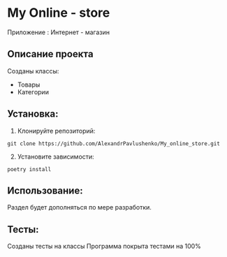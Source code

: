 # My Online - store

Приложение : Интернет - магазин

## Описание проекта

Созданы классы:
* Товары
* Категории

## Установка:

1. Клонируйте репозиторий:
```
git clone https://github.com/AlexandrPavlushenko/My_online_store.git
```
2. Установите зависимости:
```
poetry install
```
## Использование:

Раздел будет дополняться по мере разработки.

## Тесты:
Созданы тесты на классы
Программа покрыта тестами на 100%
